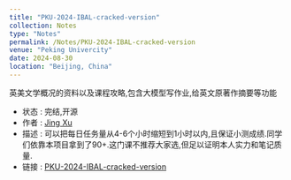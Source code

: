 ```yaml
---
title: "PKU-2024-IBAL-cracked-version"
collection: Notes
type: "Notes"
permalink: /Notes/PKU-2024-IBAL-cracked-version
venue: "Peking Univercity"
date: 2024-08-30
location: "Beijing, China"
---
```

英美文学概况的资料以及课程攻略,包含大模型写作业,给英文原著作摘要等功能
- 状态 : 完结,开源
- 作者 : [Jing Xu](https://iculizhi.github.io/)
- 描述 : 可以把每日任务量从4-6个小时缩短到1小时以内,且保证小测成绩.同学们依靠本项目拿到了90+.这门课不推荐大家选,但足以证明本人实力和笔记质量.
- 链接 : [PKU-2024-IBAL-cracked-version](https://github.com/ICUlizhi/PKU-2024-IBAL-cracked-version)